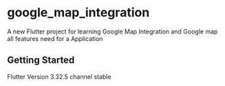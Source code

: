 # google_map_integration

A new Flutter project for learning Google Map Integration and Google map all features need for a Application

## Getting Started

Flutter Version 3.32.5 channel stable